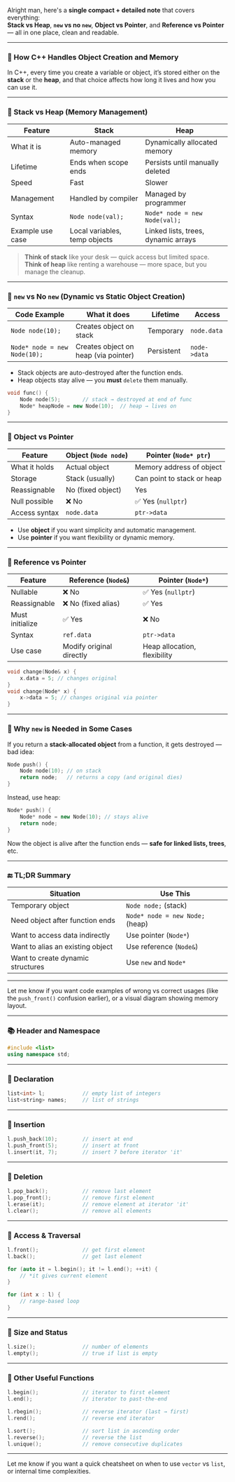 Alright man, here's a **single compact + detailed note** that covers everything:  
**Stack vs Heap**, **`new` vs no `new`**, **Object vs Pointer**, and **Reference vs Pointer** — all in one place, clean and readable.

---
### 🧠 How C++ Handles Object Creation and Memory

In C++, every time you create a variable or object, it’s stored either on the **stack** or the **heap**, and that choice affects how long it lives and how you can use it.

---
### 🔹 Stack vs Heap (Memory Management)

|Feature|Stack|Heap|
|---|---|---|
|What it is|Auto-managed memory|Dynamically allocated memory|
|Lifetime|Ends when scope ends|Persists until manually deleted|
|Speed|Fast|Slower|
|Management|Handled by compiler|Managed by programmer|
|Syntax|`Node node(val);`|`Node* node = new Node(val);`|
|Example use case|Local variables, temp objects|Linked lists, trees, dynamic arrays|

> **Think of stack** like your desk — quick access but limited space.  
> **Think of heap** like renting a warehouse — more space, but you manage the cleanup.

---
### 🔹 `new` vs No `new` (Dynamic vs Static Object Creation)

|Code Example|What it does|Lifetime|Access|
|---|---|---|---|
|`Node node(10);`|Creates object on stack|Temporary|`node.data`|
|`Node* node = new Node(10);`|Creates object on heap (via pointer)|Persistent|`node->data`|
- Stack objects are auto-destroyed after the function ends.
- Heap objects stay alive — you **must** `delete` them manually.

```cpp
void func() {
    Node node(5);       // stack → destroyed at end of func
    Node* heapNode = new Node(10);  // heap → lives on
}
```

---
### 🔹 Object vs Pointer

|Feature|Object (`Node node`)|Pointer (`Node* ptr`)|
|---|---|---|
|What it holds|Actual object|Memory address of object|
|Storage|Stack (usually)|Can point to stack or heap|
|Reassignable|No (fixed object)|Yes|
|Null possible|❌ No|✅ Yes (`nullptr`)|
|Access syntax|`node.data`|`ptr->data`|

- Use **object** if you want simplicity and automatic management.
- Use **pointer** if you want flexibility or dynamic memory.

---
### 🔹 Reference vs Pointer

|Feature|Reference (`Node&`)|Pointer (`Node*`)|
|---|---|---|
|Nullable|❌ No|✅ Yes (`nullptr`)|
|Reassignable|❌ No (fixed alias)|✅ Yes|
|Must initialize|✅ Yes|❌ No|
|Syntax|`ref.data`|`ptr->data`|
|Use case|Modify original directly|Heap allocation, flexibility|

```cpp
void change(Node& x) {
    x.data = 5; // changes original
}
void change(Node* x) {
    x->data = 5; // changes original via pointer
}
```

---
### 🔹 Why `new` is Needed in Some Cases

If you return a **stack-allocated object** from a function, it gets destroyed — bad idea:

```cpp
Node push() {
    Node node(10); // on stack
    return node;   // returns a copy (and original dies)
}
```

Instead, use heap:

```cpp
Node* push() {
    Node* node = new Node(10); // stays alive
    return node;
}
```

Now the object is alive after the function ends — **safe for linked lists, trees**, etc.

---
### 🔚 TL;DR Summary

|Situation|Use This|
|---|---|
|Temporary object|`Node node;` (stack)|
|Need object after function ends|`Node* node = new Node;` (heap)|
|Want to access data indirectly|Use pointer (`Node*`)|
|Want to alias an existing object|Use reference (`Node&`)|
|Want to create dynamic structures|Use `new` and `Node*`|

---

Let me know if you want code examples of wrong vs correct usages (like the `push_front()` confusion earlier), or a visual diagram showing memory layout.










---



### 📚 Header and Namespace

```cpp
#include <list>
using namespace std;
```

---

### 🔹 Declaration

```cpp
list<int> l;            // empty list of integers
list<string> names;     // list of strings
```

---

### 🔹 Insertion

```cpp
l.push_back(10);        // insert at end
l.push_front(5);        // insert at front
l.insert(it, 7);        // insert 7 before iterator 'it'
```

---

### 🔹 Deletion

```cpp
l.pop_back();           // remove last element
l.pop_front();          // remove first element
l.erase(it);            // remove element at iterator 'it'
l.clear();              // remove all elements
```

---

### 🔹 Access & Traversal

```cpp
l.front();              // get first element
l.back();               // get last element

for (auto it = l.begin(); it != l.end(); ++it) {
    // *it gives current element
}

for (int x : l) {
    // range-based loop
}
```

---

### 🔹 Size and Status

```cpp
l.size();               // number of elements
l.empty();              // true if list is empty
```

---

### 🔹 Other Useful Functions

```cpp
l.begin();              // iterator to first element
l.end();                // iterator to past-the-end

l.rbegin();             // reverse iterator (last → first)
l.rend();               // reverse end iterator

l.sort();               // sort list in ascending order
l.reverse();            // reverse the list
l.unique();             // remove consecutive duplicates
```

---

Let me know if you want a quick cheatsheet on when to use `vector` vs `list`, or internal time complexities.